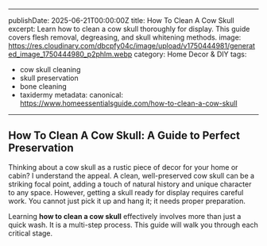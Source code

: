 
---
publishDate: 2025-06-21T00:00:00Z
title: How To Clean A Cow Skull
excerpt: Learn how to clean a cow skull thoroughly for display. This guide covers flesh removal, degreasing, and skull whitening methods.
image: https://res.cloudinary.com/dbcpfy04c/image/upload/v1750444981/generated_image_1750444980_p2phlm.webp
category: Home Decor & DIY
tags:
  - cow skull cleaning
  - skull preservation
  - bone cleaning
  - taxidermy
metadata:
  canonical: https://www.homeessentialsguide.com/how-to-clean-a-cow-skull
---

## How To Clean A Cow Skull: A Guide to Perfect Preservation

Thinking about a cow skull as a rustic piece of decor for your home or cabin? I understand the appeal. A clean, well-preserved cow skull can be a striking focal point, adding a touch of natural history and unique character to any space. However, getting a skull ready for display requires careful work. You cannot just pick it up and hang it; it needs proper preparation.

Learning **how to clean a cow skull** effectively involves more than just a quick wash. It is a multi-step process. This guide will walk you through each critical stage.